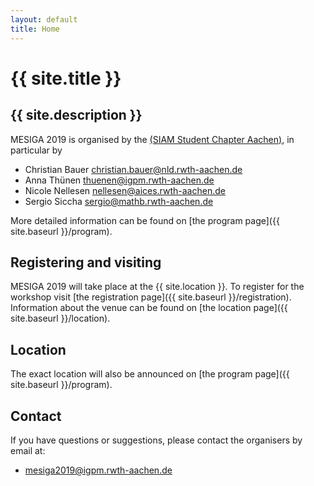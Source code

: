 ```yaml
---
layout: default
title: Home
---
```


# {{ site.title }}

## {{ site.description }}
<!-- <br> hosted at {{ site.location }} from 09.09.2019 until 11.09.2019 -->

MESIGA 2019 is organised by the
[(SIAM Student Chapter Aachen)](http://blog.rwth-aachen.de/siamsc/),
in particular by
- Christian Bauer <christian.bauer@nld.rwth-aachen.de>
- Anna Thünen <thuenen@igpm.rwth-aachen.de>
- Nicole Nellesen <nellesen@aices.rwth-aachen.de>
- Sergio Siccha <sergio@mathb.rwth-aachen.de>

More detailed information can be found on [the program page]({{ site.baseurl }}/program).

## Registering and visiting

MESIGA 2019 will take place at the {{ site.location }}.
To register for the workshop visit [the registration page]({{ site.baseurl }}/registration).
Information about the venue can be found on [the location page]({{ site.baseurl }}/location).



## Location

The exact location will also be announced on [the program page]({{ site.baseurl }}/program).

## Contact

If you have questions or suggestions, please contact the organisers by email at:

* [mesiga2019@igpm.rwth-aachen.de](mailto:mesiga2019@igpm.rwth-aachen.de)

<!-- ## Sponsors -->
<!--  -->
<!-- This FIXME is supported by FIXME. -->
